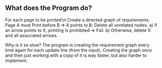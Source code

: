 ## What does the Program do?


For each page to be printed:\n
Create a directed graph of requirements.<br>
Page A must Print before B => A points to B.
Delete all unrelated nodes.
a) If an arrow points to X, printing is prohibited => Fail.
b) Otherwise, delete X and all associated arrows.


Why is it so slow?
The program is creating the requirement graph every time again for each update line (from the input).
Creating the graph once and then just working with a copy of it is way faster, but also harder to implement.
